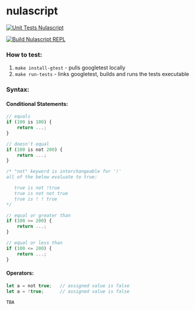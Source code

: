 # nulascript

[![Unit Tests Nulascript](https://github.com/asynchroza/nulascript/actions/workflows/unit-tests.yaml/badge.svg)](https://github.com/asynchroza/nulascript/actions/workflows/unit-tests.yaml)

[![Build Nulascript REPL](https://github.com/asynchroza/nulascript/actions/workflows/build-repl.yaml/badge.svg)](https://github.com/asynchroza/nulascript/actions/workflows/build-repl.yaml)

### How to test:

1. `make install-gtest` - pulls googletest locally
2. `make run-tests` - links googletest, builds and runs the tests executable

### Syntax:
#### Conditional Statements:
```javascript
// equals
if (100 is 100) {
    return ...;
} 

// doesn't equal
if (100 is not 200) {
    return ...;
}

/* "not" keyword is interchangeable for '!'
all of the below evaluate to true:

   true is not !true
   true is not not true
   true is ! ! true
*/

// equal or greater than
if (100 >= 200) {
    return ...;
}

// equal or less than
if (100 <= 200) {
    return ...;
}
```

#### Operators:
```javascript
let a = not true;   // assigned value is false
let a = !true;      // assigned value is false

TBA
```